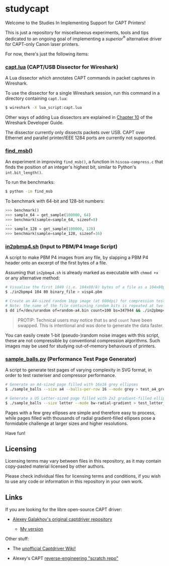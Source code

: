 # studycapt
Welcome to the Studies In Implementing Support for CAPT Printers!

This is just a repository for miscellaneous experiments, tools and tips
dedicated to an ongoing goal of implementing a *superior*<sup>®</sup>
alternative driver for CAPT-only Canon laser printers.

For now, there's just the following items:

### [capt.lua](capt.lua) (CAPT/USB Dissector for Wireshark)
A Lua dissector which annotates CAPT commands in packet captures in Wireshark.

To use the dissector for a single Wireshark session, run this command in a
directory containing ``capt.lua``:

```bash
$ wireshark -X lua_script:capt.lua
```

Other ways of adding Lua dissectors are explained in [Chapter 10](https://wireshark.org/docs/wsdg_html_chunked/wsluarm.html) of the Wireshark Developer Guide.

The dissector currently only dissects packets over USB. CAPT over Ethernet and
parallel printer/IEEE 1284 ports are currently not supported.

### [find\_msb()](find_msb.py)
An experiment in improving ``find_msb()``, a function in ``hiscoa-compress.c``
that finds the position of an integer's highest bit, similar to Python's
``int.bit_length()``.

To run the benchmarks:

```bash
$ python -im find_msb
```

To benchmark with 64-bit and 128-bit numbers:

```python
>>> benchmark()
>>> sample_64 = get_sample(100000, 64)
>>> benchmark(sample=sample_64, sizeof=8)
...
>>> sample_128 = get_sample(100000, 128)
>>> benchmark(sample=sample_128, sizeof=16)
```

### [in2pbmp4.sh](in2pbmp4.sh) (Input to PBM/P4 Image Script)
A script to make PBM P4 images from any file, by slapping a PBM P4 header onto
an excerpt of the first bytes of a file.

Assuming that ``in2pbmp4.sh`` is already marked as executable with
``chmod +x`` or any alternative method:

```bash
# Visualise the first 1040 (i.e. 104x80/8) bytes of a file as a 104x80px image:
$ ./in2bpmp4 104 80 binary_file > visp4.pbm

# Create an A4-sized random 1bpp image (at 600dpi) for compression tests
# Note: the name of the file containing random bits is repeated at two places
$ dd if=/dev/urandom of=random-a4.bin count=100 bs=347944 && ./in2pbmp4 4970 7014 random-a4.bin > random-a4.pbm
```

> PROTIP: Technical users may notice that ``bs`` and ``count`` have been
> swapped. This is intentional and was done to generate the data faster.

You can easily create 1-bit (pseudo-)random noise images with this script, these
are not compressible by conventional compression algorithms. Such images may be
used for studying out-of-memory behaviours of printers.

### [sample\_balls.py](sample_balls.py) (Performance Test Page Generator)
A script to generate test pages of varying complexity in SVG format, in order
to test rasteriser and compressor performance.

```bash
# Generate an A4-sized page filled with 16x16 grey ellipses
$ ./sample_balls --size a4 --balls-per-row 16 --mode grey > test_a4_grey.svg

# Generate a US Letter-sized page filled with 2x2 gradient-filled ellipses
$ ./sample_balls --size letter --mode bw-radial-gradient > test_letter_grads.svg
```

Pages with a few grey ellipses are simple and therefore easy to process, while
pages filled with thousands of radial gradient-filled ellipses pose a formidable
challenge at larger sizes and higher resolutions.

Have fun!

## Licensing
Licensing terms may vary between files in this repository, as it may contain
copy-pasted material licensed by other authors.

Please check individual files for licensing terms and conditions, if you wish to
use any code or information in this repository in your own work.

## Links
If you are looking for the libre open-source CAPT driver:

* [Alexey Galakhov's original captdriver repository](https://github.com/agalakhov/captdriver)

  * [My version](https://github.com/mounaiban/captdriver)

Other stuff:

* The [unofficial Captdriver Wiki!](https://github.com/mounaiban/captdriver/wiki)

* Alexey's CAPT [reverse-engineering "scratch repo"](https://github.com/agalakhov/anticapt)


